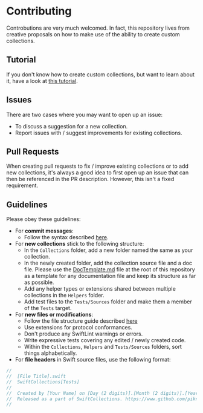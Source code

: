 # Contributing

Controbutions are very much welcomed. In fact, this repository lives from creative proposals on how to make use of the ability to create custom collections.

## Tutorial

If you don't know how to create custom collections, but want to learn about it, have a look at [this tutorial](https://www.raywenderlich.com/139591/building-custom-collection-swift).

## Issues

There are two cases where you may want to open up an issue:
- To discuss a suggestion for a new collection.
- Report issues with / suggest improvements for existing collections.

## Pull Requests

When creating pull requests to fix / improve existing collections or to add new collections, it's always a good idea to first open up an issue that can then be referenced in the PR description. However, this isn't a fixed requirement.

## Guidelines

Please obey these guidelines:
- For **commit messages**:
    - Follow the syntax described [here](http://chris.beams.io/posts/git-commit/).
- For **new collections** stick to the following structure:
    - In the `Collections` folder, add a new folder named the same as your collection.
    - In the newly created folder, add the collection source file and a doc file. Please use the [DocTemplate.md](https://github.com/piknotech/SwiftCollections/blob/stable/DocTemplate.md) file at the root of this repository as a template for any documentation file and keep its structure as far as possible.
    - Add any helper types or extensions shared between multiple collections in the `Helpers` folder.
    - Add test files to the `Tests/Sources` folder and make them a member of the `Tests` target.
- For **new files or modifications**:
    - Follow the file structure guide described [here](http://bestpractices.jamitlabs.com/t/file-structure-use-of-mark/84)
    - Use extensions for protocol conformances.
    - Don't produce any SwiftLint warnings or errors.
    - Write expressive tests covering any edited / newly created code.
    - Within the `Collections`, `Helpers` and `Tests/Sources` folders, sort things alphabetically.
- For **file headers** in Swift source files, use the following format:
```swift
//
//  [File Title].swift
//  SwiftCollections[Tests]
//
//  Created by [Your Name] on [Day (2 digits)].[Month (2 digits)].[Year (2 digits)].
//  Released as a part of SwiftCollections. https://www.github.com/piknotech/SwiftCollections
//
```

